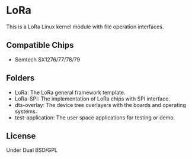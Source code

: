 # LoRa
This is a LoRa Linux kernel module with file operation interfaces.

## Compatible Chips
* Semtech SX1276/77/78/79

## Folders
* LoRa: The LoRa general framework template.
* LoRa-SPI: The implementation of LoRa chips with SPI interface.
* dts-overlay: The device tree overlayers with the boards and operating systems.
* test-application: The user space applications for testing or demo.

## License
Under Dual BSD/GPL
